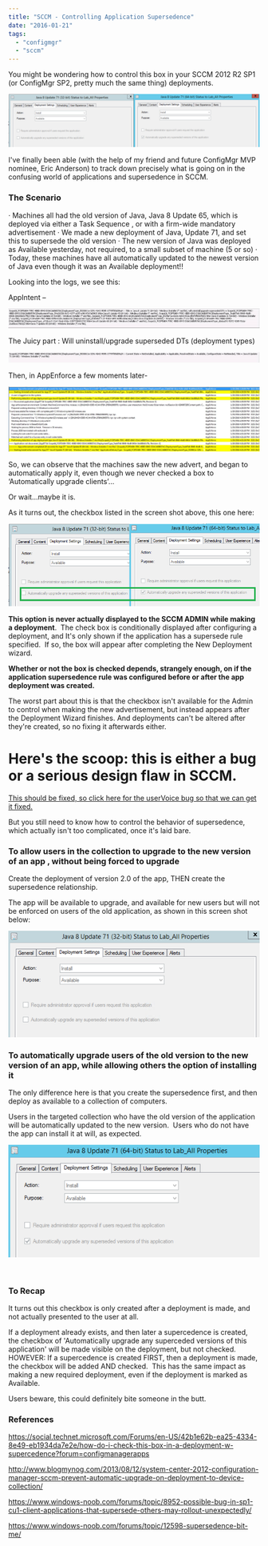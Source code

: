 ```yaml
---
title: "SCCM - Controlling Application Supersedence"
date: "2016-01-21"
tags: 
  - "configmgr"
  - "sccm"
---
```


You might be wondering how to control this box in your SCCM 2012 R2 SP1 (or ConfigMgr SP2, pretty much the same thing) deployments.

![ham](images/ham.png)

I've finally been able (with the help of my friend and future ConfigMgr MVP nominee, Eric Anderson) to track down precisely what is going on in the confusing world of applications and supersedence in SCCM.

### The Scenario

· Machines all had the old version of Java, Java 8 Update 65, which is deployed via either a Task Sequence , or with a firm-wide mandatory advertisement · We made a new deployment of Java, Update 71, and set this to supersede the old version · The new version of Java was deployed as Available yesterday, not required, to a small subset of machine (5 or so) · Today, these machines have all automatically updated to the newest version of Java even though it was an Available deployment!!

Looking into the logs, we see this:

AppIntent –

![appintent](images/appintent.png)

The Juicy part : Will uninstall/upgrade superseded DTs (deployment types)

![JuicyPart-appintent](images/juicypart-appintent.png)

Then, in AppEnforce a few moments later-

![appenforce](images/appenforce.png)

So, we can observe that the machines saw the new advert, and began to automatically apply it, even though we never checked a box to ‘Automatically upgrade clients’...

Or wait...maybe it is.

As it turns out, the checkbox listed in the screen shot above, this one here:

![Emphasis.png](images/emphasis.png)

**This option is never actually displayed to the SCCM ADMIN while making a deployment**.  The check box is conditionally displayed after configuring a deployment, and It's only shown if the application has a supersede rule specified.  If so, the box will appear after completing the New Deployment wizard.

**Whether or not the box is checked depends, strangely enough, on if the application supersedence rule was configured before or after the app deployment was created.**

The worst part about this is that the checkbox isn't available for the Admin to control when making the new advertisement, but instead appears after the Deployment Wizard finishes. And deployments can't be altered after they're created, so no fixing it afterwards either.

# Here's the scoop: this is either a bug or a serious design flaw in SCCM.

[This should be fixed, so click here for the userVoice bug so that we can get it fixed.](https://configurationmanager.uservoice.com/forums/300492-ideas/suggestions/11532669-fix-supercedence-behavior)

But you still need to know how to control the behavior of supersedence, which actually isn't too complicated, once it's laid bare.

### To allow users in the collection to upgrade to the new version of an app , without being forced to upgrade

Create the deployment of version 2.0 of the app, THEN create the supersedence relationship.

The app will be available to upgrade, and available for new users but will not be enforced on users of the old application, as shown in this screen shot below:

![NoCheck](images/nocheck.png)

### To automatically upgrade users of the old version to the new version of an app, while allowing others the option of installing it

The only difference here is that you create the supersedence first, and then deploy as available to a collection of computers.

Users in the targeted collection who have the old version of the application will be automatically updated to the new version.  Users who do not have the app can install it at will, as expected.

![Check.png](images/check.png)

 

### To Recap

It turns out this checkbox is only created after a deployment is made, and not actually presented to the user at all.

If a deployment already exists, and then later a supercedence is created, the checkbox of 'Automatically upgrade any superceded versions of this application' will be made visible on the deployment, but not checked. HOWEVER: If a supercedence is created FIRST, then a deployment is made, the checkbox will be added AND checked.  This has the same impact as making a new required deployment, even if the deployment is marked as Available.

Users beware, this could definitely bite someone in the butt.

### References

https://social.technet.microsoft.com/Forums/en-US/42b1e62b-ea25-4334-8e49-eb1934da7e2e/how-do-i-check-this-box-in-a-deployment-w-supercedence?forum=configmanagerapps

http://www.blogmynog.com/2013/08/12/system-center-2012-configuration-manager-sccm-prevent-automatic-upgrade-on-deployment-to-device-collection/

https://www.windows-noob.com/forums/topic/8952-possible-bug-in-sp1-cu1-client-applications-that-supersede-others-may-rollout-unexpectedly/

https://www.windows-noob.com/forums/topic/12598-supersedence-bit-me/
